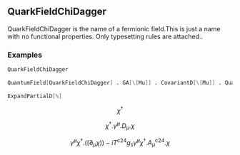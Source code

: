 ##  QuarkFieldChiDagger 

QuarkFieldChiDagger is the name of a fermionic field.This is just a name with no functional properties. Only typesetting rules are attached..

###  Examples 

```mathematica
QuarkFieldChiDagger 
 
QuantumField[QuarkFieldChiDagger] . GA[\[Mu]] . CovariantD[\[Mu]] . QuantumField[QuarkFieldChi] 
 
ExpandPartialD[%]
```

$$\chi ^{\dagger }$$

$$\chi ^{\dagger }.\bar{\gamma }^{\mu }.D_{\mu }.\chi$$

$$\bar{\gamma }^{\mu } \chi ^{\dagger }.\left(\left.(\partial _{\mu }\chi \right)\right)-i T^{\text{c24}} g_s \bar{\gamma }^{\mu } \chi ^{\dagger }.A_{\mu }^{\text{c24}}.\chi$$